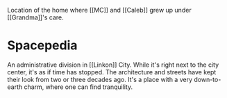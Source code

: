 Location of the home where [[MC]] and [[Caleb]] grew up under [[Grandma]]'s care.
# Spacepedia
An administrative division in [[Linkon]] City. While it's right next to the city center, it's as if time has stopped. The architecture and streets have kept their look from two or three decades ago. It's a place with a very down-to-earth charm, where one can find tranquility.